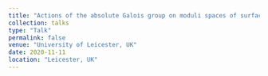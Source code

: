 ```yaml
---
title: "Actions of the absolute Galois group on moduli spaces of surfaces"
collection: talks
type: "Talk"
permalink: false
venue: "University of Leicester, UK"
date: 2020-11-11
location: "Leicester, UK"
---
```

